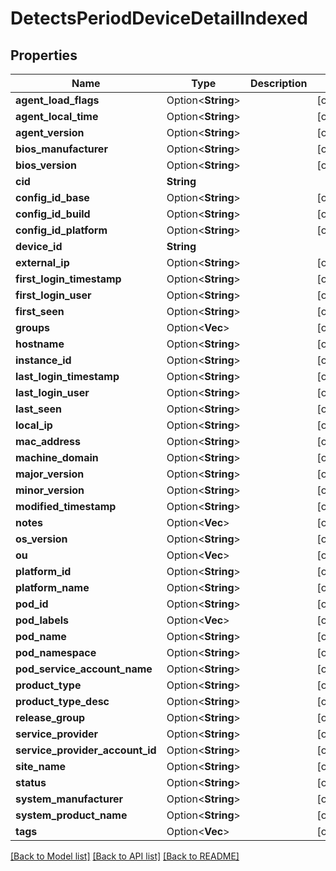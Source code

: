 # DetectsPeriodDeviceDetailIndexed

## Properties

Name | Type | Description | Notes
------------ | ------------- | ------------- | -------------
**agent_load_flags** | Option<**String**> |  | [optional]
**agent_local_time** | Option<**String**> |  | [optional]
**agent_version** | Option<**String**> |  | [optional]
**bios_manufacturer** | Option<**String**> |  | [optional]
**bios_version** | Option<**String**> |  | [optional]
**cid** | **String** |  | 
**config_id_base** | Option<**String**> |  | [optional]
**config_id_build** | Option<**String**> |  | [optional]
**config_id_platform** | Option<**String**> |  | [optional]
**device_id** | **String** |  | 
**external_ip** | Option<**String**> |  | [optional]
**first_login_timestamp** | Option<**String**> |  | [optional]
**first_login_user** | Option<**String**> |  | [optional]
**first_seen** | Option<**String**> |  | [optional]
**groups** | Option<**Vec<String>**> |  | [optional]
**hostname** | Option<**String**> |  | [optional]
**instance_id** | Option<**String**> |  | [optional]
**last_login_timestamp** | Option<**String**> |  | [optional]
**last_login_user** | Option<**String**> |  | [optional]
**last_seen** | Option<**String**> |  | [optional]
**local_ip** | Option<**String**> |  | [optional]
**mac_address** | Option<**String**> |  | [optional]
**machine_domain** | Option<**String**> |  | [optional]
**major_version** | Option<**String**> |  | [optional]
**minor_version** | Option<**String**> |  | [optional]
**modified_timestamp** | Option<**String**> |  | [optional]
**notes** | Option<**Vec<String>**> |  | [optional]
**os_version** | Option<**String**> |  | [optional]
**ou** | Option<**Vec<String>**> |  | [optional]
**platform_id** | Option<**String**> |  | [optional]
**platform_name** | Option<**String**> |  | [optional]
**pod_id** | Option<**String**> |  | [optional]
**pod_labels** | Option<**Vec<String>**> |  | [optional]
**pod_name** | Option<**String**> |  | [optional]
**pod_namespace** | Option<**String**> |  | [optional]
**pod_service_account_name** | Option<**String**> |  | [optional]
**product_type** | Option<**String**> |  | [optional]
**product_type_desc** | Option<**String**> |  | [optional]
**release_group** | Option<**String**> |  | [optional]
**service_provider** | Option<**String**> |  | [optional]
**service_provider_account_id** | Option<**String**> |  | [optional]
**site_name** | Option<**String**> |  | [optional]
**status** | Option<**String**> |  | [optional]
**system_manufacturer** | Option<**String**> |  | [optional]
**system_product_name** | Option<**String**> |  | [optional]
**tags** | Option<**Vec<String>**> |  | [optional]

[[Back to Model list]](../README.md#documentation-for-models) [[Back to API list]](../README.md#documentation-for-api-endpoints) [[Back to README]](../README.md)


